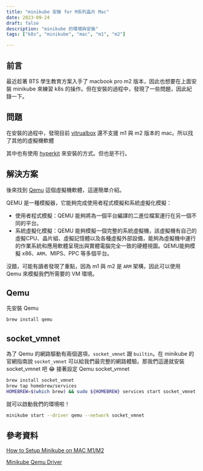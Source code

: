 ```yaml
---
title: "minikube 安裝 for M系列晶片 Mac"
date: 2023-09-24
draft: false
description: "minikube 的環境與安裝"
tags: ["k8s", "minikube", "mac", "m1", "m2"]

---
```

## 前言
最近趁著 BTS 學生教育方案入手了 macbook pro m2 版本，因此也想要在上面安裝 minikube 來練習 k8s 的操作。但在安裝的過程中，發現了一些問題，因此紀錄一下。

## 問題
在安裝的過程中，發現目前 [vitrualbox](https://www.virtualbox.org/wiki/Downloads) 還不支援 m1 與 m2 版本的 mac。所以找了其他的虛擬機軟體

其中也有使用 [hyperkit](https://minikube.sigs.k8s.io/docs/drivers/hyperkit/) 來安裝的方式。但也是不行。

## 解決方案
後來找到 [Qemu](https://www.qemu.org/) 這個虛擬機軟體，這邊簡單介紹。

QEMU 是一種模擬器，它能夠完成使用者程式模擬和系統虛擬化模擬：

* 使用者程式模擬：QEMU 能夠將為一個平台編譯的二進位檔案運行在另一個不同的平台。
* 系統虛擬化模擬：QEMU 能夠模擬一個完整的系統虛擬機，該虛擬機有自己的虛擬CPU、晶片組、虛擬記憶體以及各種虛擬外部設備，能夠為虛擬機中運行的作業系統和應用軟體呈現出與實體電腦完全一致的硬體視圖。QEMU能夠模擬 x86、`ARM`、MIPS、PPC 等多個平台。

沒錯，可能有讀者發現了重點，因為 m1 與 m2 是 `ARM` 架構，因此可以使用 Qemu 來模擬我們所需要的 VM 環境。

## Qemu

先安裝 Qemu

```bash
brew install qemu
```

## socket_vmnet
為了 Qemu 的網路驅動有兩個選項，`socket_vmnet` 跟 `builtin`。在 minikube 的官網指南說 `socket_vmnet` 可以給我們最完整的網路體驗。那我們這邊就安裝 socket_vmnet 吧 😂
接著設定 Qemu socket_vmnet

```bash
brew install socket_vmnet
brew tap homebrew/services
HOMEBREW=$(which brew) && sudo ${HOMEBREW} services start socket_vmnet
```

就可以啟動我們的環境啦！

```bash
minikube start --driver qemu --network socket_vmnet
```

## 參考資料
[How to Setup Minikube on MAC M1/M2](https://devopscube.com/minikube-mac/)

[Minikube Qemu Driver](https://minikube.sigs.k8s.io/docs/drivers/qemu/)
